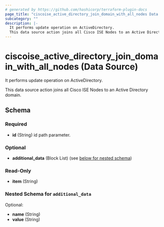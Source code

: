 ```yaml
---
# generated by https://github.com/hashicorp/terraform-plugin-docs
page_title: "ciscoise_active_directory_join_domain_with_all_nodes Data Source - terraform-provider-ciscoise"
subcategory: ""
description: |-
  It performs update operation on ActiveDirectory.
  This data source action joins all Cisco ISE Nodes to an Active Directory domain.
---
```


# ciscoise_active_directory_join_domain_with_all_nodes (Data Source)

It performs update operation on ActiveDirectory.

This data source action joins all Cisco ISE Nodes to an Active Directory domain.



<!-- schema generated by tfplugindocs -->
## Schema

### Required

- **id** (String) id path parameter.

### Optional

- **additional_data** (Block List) (see [below for nested schema](#nestedblock--additional_data))

### Read-Only

- **item** (String)

<a id="nestedblock--additional_data"></a>
### Nested Schema for `additional_data`

Optional:

- **name** (String)
- **value** (String)



